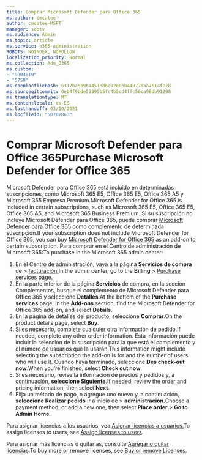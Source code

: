 ```yaml
---
title: Comprar Microsoft Defender para Office 365
ms.author: cmcatee
author: cmcatee-MSFT
manager: scotv
ms.audience: Admin
ms.topic: article
ms.service: o365-administration
ROBOTS: NOINDEX, NOFOLLOW
localization_priority: Normal
ms.collection: Adm_O365
ms.custom:
- "9003019"
- "5758"
ms.openlocfilehash: 6317ba5b9ba4513d6d92e06b449778aa7614fe28
ms.sourcegitcommit: 0eb4f9bde53395b5fd4b5cd4ffc56ca96db91298
ms.translationtype: MT
ms.contentlocale: es-ES
ms.lasthandoff: 03/10/2021
ms.locfileid: "50707863"
---
```

# <a name="purchase-microsoft-defender-for-office-365"></a><span data-ttu-id="be14b-102">Comprar Microsoft Defender para Office 365</span><span class="sxs-lookup"><span data-stu-id="be14b-102">Purchase Microsoft Defender for Office 365</span></span>

<span data-ttu-id="be14b-103">Microsoft Defender para Office 365 está incluido en determinadas suscripciones, como Microsoft 365 E5, Office 365 E5, Office 365 A5 y Microsoft 365 Empresa Premium.</span><span class="sxs-lookup"><span data-stu-id="be14b-103">Microsoft Defender for Office 365 is included in certain subscriptions, such as Microsoft 365 E5, Office 365 E5, Office 365 A5, and Microsoft 365 Business Premium.</span></span> <span data-ttu-id="be14b-104">Si su suscripción no incluye Microsoft Defender para Office 365, puede comprar [Microsoft Defender para Office 365](https://docs.microsoft.com/microsoft-365/security/office-365-security/office-365-atp) como complemento de determinada suscripción.</span><span class="sxs-lookup"><span data-stu-id="be14b-104">If your subscription does not include Microsoft Defender for Office 365, you can buy [Microsoft Defender for Office 365](https://docs.microsoft.com/microsoft-365/security/office-365-security/office-365-atp) as an add-on to certain subscription.</span></span> <span data-ttu-id="be14b-105">Para comprar en el Centro de administración de Microsoft 365:</span><span class="sxs-lookup"><span data-stu-id="be14b-105">To purchase in the Microsoft 365 admin center:</span></span>

1. <span data-ttu-id="be14b-106">En el Centro de administración, vaya a la página **Servicios de compra** de  >  [facturación.](https://go.microsoft.com/fwlink/p/?linkid=868433)</span><span class="sxs-lookup"><span data-stu-id="be14b-106">In the admin center, go to the **Billing** > [Purchase services](https://go.microsoft.com/fwlink/p/?linkid=868433) page.</span></span>
2. <span data-ttu-id="be14b-107">En la parte inferior de la  página **Servicios** de compra, en la sección Complementos, busque el complemento de Microsoft Defender para Office 365 y seleccione **Detalles**.</span><span class="sxs-lookup"><span data-stu-id="be14b-107">At the bottom of the **Purchase services** page, in the **Add-ons** section, find the Microsoft Defender for Office 365 add-on, and select **Details**.</span></span>
3. <span data-ttu-id="be14b-108">En la página de detalles del producto, seleccione **Comprar**.</span><span class="sxs-lookup"><span data-stu-id="be14b-108">On the product details page, select **Buy**.</span></span>
4. <span data-ttu-id="be14b-109">Si es necesario, complete cualquier otra información de pedido.</span><span class="sxs-lookup"><span data-stu-id="be14b-109">If needed, complete any other order information.</span></span> <span data-ttu-id="be14b-110">Esta información puede incluir la selección de la suscripción para la que está el complemento y el número de usuarios que la usarán.</span><span class="sxs-lookup"><span data-stu-id="be14b-110">This information might include selecting the subscription the add-on is for and the number of users who will use it.</span></span> <span data-ttu-id="be14b-111">Cuando haya terminado, seleccione **Des check-out now**.</span><span class="sxs-lookup"><span data-stu-id="be14b-111">When you’re finished, select **Check out now**.</span></span>
5. <span data-ttu-id="be14b-112">Si es necesario, revise la información de precios y pedidos y, a continuación, **seleccione Siguiente**.</span><span class="sxs-lookup"><span data-stu-id="be14b-112">If needed, review the order and pricing information, then select **Next**.</span></span>
6. <span data-ttu-id="be14b-113">Elija un método de pago, o agregue uno nuevo y, a continuación, **seleccione Realizar pedido** Ir a inicio de  >  **administración.**</span><span class="sxs-lookup"><span data-stu-id="be14b-113">Choose a payment method, or add a new one, then select **Place order** > **Go to Admin Home**.</span></span>

<span data-ttu-id="be14b-114">Para asignar licencias a los usuarios, vea [Asignar licencias a usuarios.](https://docs.microsoft.com/microsoft-365/admin/manage/assign-licenses-to-users?view=o365-worldwide)</span><span class="sxs-lookup"><span data-stu-id="be14b-114">To assign licenses to users, see [Assign licenses to users](https://docs.microsoft.com/microsoft-365/admin/manage/assign-licenses-to-users?view=o365-worldwide).</span></span>

<span data-ttu-id="be14b-115">Para asignar más licencias o quitarlas, consulte [Agregar o quitar licencias](https://docs.microsoft.com/microsoft-365/commerce/licenses/buy-licenses#buy-or-remove-licenses-for-your-business-subscription).</span><span class="sxs-lookup"><span data-stu-id="be14b-115">To buy more or remove licenses, see [Buy or remove Licenses](https://docs.microsoft.com/microsoft-365/commerce/licenses/buy-licenses#buy-or-remove-licenses-for-your-business-subscription).</span></span>